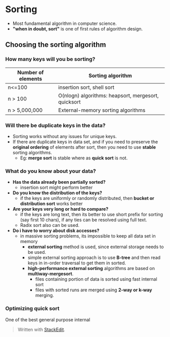 # Sorting

- Most fundamental algorithm in computer science. 
- **"when in doubt, sort"** is one of  first rules of algorithm design. 

## Choosing the sorting algorithm

### How many keys will you be sorting?
| Number of elements | Sorting algorithm |
|--|--|
| n<=100 | insertion sort, shell sort |
| n > 100 | O(nlogn) algorithms: heapsort, mergesort, quicksort |
| n > 5,000,000| External-memory sorting algorithms | 

### Will there be duplicate keys in the data?

 - Sorting works without any issues for unique keys.
 - If there are duplicate keys in data set, and if you need to preserve the **original ordering** of elements after sort, then you need to use **stable** sorting algorithms.
	 - Eg: **merge sort** is stable where as **quick sort** is not.

### What do you know about your data?

 - **Has the data already been partially sorted?**
	 - insertion sort might perform better
- **Do you know the distribution of the keys?**
	- if the keys are uniformly or randomly distributed, then **bucket or distribution sort** works better
- **Are your keys very long or hard to compare?**
	- if the keys are long text, then its better to use short prefix for sorting (say first 10 chars), if any ties can be resolved using full text.
	- Radix sort also can be used.
- **Do i have to worry about disk accesses?**
	- in massive sorting problems, its impossible to keep all data set in memory
		- **external sorting** method is used, since external storage needs to be used.
		- simple external sorting approach is to use **B-tree** and then read keys in in-order traversal to get them in sorted.
		- **high-performance external sorting** algorithms are based on **multiway-mergesort**.
			- files containing portion of data is sorted using fast internal sort
			- files with sorted runs are merged using **2-way or k-way** merging.

### Optimizing quick sort
One of the best general purpose internal 
> Written with [StackEdit](https://stackedit.io/).
<!--stackedit_data:
eyJoaXN0b3J5IjpbLTE0Mzg4NTM4NTMsLTcwMDUyMTk3NSwtMj
A5MTg2MjA2OCwtMTQ5MzI4ODEyOSwxNDExNjc4NDNdfQ==
-->